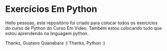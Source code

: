 # Exercícios Em Python

Hello pessoas, este repositório foi criado para colocar todos os exercícios do curso de Python do Curso Em Video.
Também estou colocando tudo que estou aprendendo na linguagem python.

Thanks, Gustavo Guanabara :)
Thanks, Python :)

